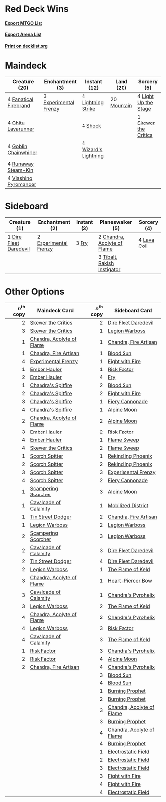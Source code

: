 # Red Deck Wins

#### [Export MTGO List](../collection/Red%20Deck%20Wins/Red%20Deck%20Wins.txt)
#### [Export Arena List](../collection/Red%20Deck%20Wins/Red%20Deck%20Wins_arena.txt)
#### [Print on decklist.org](http://decklist.org/?deckmain=3%09Experimental%20Frenzy%0A4%09Fanatical%20Firebrand%0A4%09Ghitu%20Lavarunner%0A4%09Goblin%20Chainwhirler%0A4%09Light%20Up%20the%20Stage%0A4%09Lightning%20Strike%0A20%09Mountain%0A4%09Runaway%20Steam-Kin%0A4%09Shock%0A1%09Skewer%20the%20Critics%0A4%09Viashino%20Pyromancer%0A4%09Wizard's%20Lightning&deckside=2%09Chandra,%20Acolyte%20of%20Flame%0A1%09Dire%20Fleet%20Daredevil%0A2%09Experimental%20Frenzy%0A3%09Fry%0A4%09Lava%20Coil%0A3%09Tibalt,%20Rakish%20Instigator)
# Maindeck

|                                         Creature (20)                                          |                                        Enchantment (3)                                         |                                         Instant (12)                                          |                                      Land (20)                                       |                                          Sorcery (5)                                          |
|------------------------------------------------------------------------------------------------|------------------------------------------------------------------------------------------------|-----------------------------------------------------------------------------------------------|--------------------------------------------------------------------------------------|-----------------------------------------------------------------------------------------------|
|4 [Fanatical Firebrand](http://gatherer.wizards.com/Pages/Card/Details.aspx?multiverseid=439758)|3 [Experimental Frenzy](http://gatherer.wizards.com/Pages/Card/Details.aspx?multiverseid=452849)|4 [Lightning Strike](http://gatherer.wizards.com/Pages/Card/Details.aspx?multiverseid=383299)  |20 [Mountain](http://gatherer.wizards.com/Pages/Card/Details.aspx?multiverseid=439859)|4 [Light Up the Stage](http://gatherer.wizards.com/Pages/Card/Details.aspx?multiverseid=457251)|
|4 [Ghitu Lavarunner](http://gatherer.wizards.com/Pages/Card/Details.aspx?multiverseid=443015)   |                                                                                                |4 [Shock](http://gatherer.wizards.com/Pages/Card/Details.aspx?multiverseid=129732)             |                                                                                      |1 [Skewer the Critics](http://gatherer.wizards.com/Pages/Card/Details.aspx?multiverseid=457259)|
|4 [Goblin Chainwhirler](http://gatherer.wizards.com/Pages/Card/Details.aspx?multiverseid=443017)|                                                                                                |4 [Wizard's Lightning](http://gatherer.wizards.com/Pages/Card/Details.aspx?multiverseid=443040)|                                                                                      |                                                                                               |
|4 [Runaway Steam-Kin](http://gatherer.wizards.com/Pages/Card/Details.aspx?multiverseid=452865)  |                                                                                                |                                                                                               |                                                                                      |                                                                                               |
|4 [Viashino Pyromancer](http://gatherer.wizards.com/Pages/Card/Details.aspx?multiverseid=447302)|                                                                                                |                                                                                               |                                                                                      |                                                                                               |


# Sideboard

|                                          Creature (1)                                           |                                        Enchantment (2)                                         |                                  Instant (3)                                   |                                           Planeswalker (5)                                           |                                     Sorcery (4)                                      |
|-------------------------------------------------------------------------------------------------|------------------------------------------------------------------------------------------------|--------------------------------------------------------------------------------|------------------------------------------------------------------------------------------------------|--------------------------------------------------------------------------------------|
|1 [Dire Fleet Daredevil](http://gatherer.wizards.com/Pages/Card/Details.aspx?multiverseid=439756)|2 [Experimental Frenzy](http://gatherer.wizards.com/Pages/Card/Details.aspx?multiverseid=452849)|3 [Fry](http://gatherer.wizards.com/Pages/Card/Details.aspx?multiverseid=466894)|2 [Chandra, Acolyte of Flame](http://gatherer.wizards.com/Pages/Card/Details.aspx?multiverseid=466880)|4 [Lava Coil](http://gatherer.wizards.com/Pages/Card/Details.aspx?multiverseid=452858)|
|                                                                                                 |                                                                                                |                                                                                |3 [Tibalt, Rakish Instigator](http://gatherer.wizards.com/Pages/Card/Details.aspx?multiverseid=461073)|                                                                                      |


# Other Options

|*n*<sup>th</sup> copy|                                           Maindeck Card                                            |*n*<sup>th</sup> copy|                                           Sideboard Card                                           |
|--------------------:|----------------------------------------------------------------------------------------------------|--------------------:|----------------------------------------------------------------------------------------------------|
|                    2|[Skewer the Critics](http://gatherer.wizards.com/Pages/Card/Details.aspx?multiverseid=457259)       |                    2|[Dire Fleet Daredevil](http://gatherer.wizards.com/Pages/Card/Details.aspx?multiverseid=439756)     |
|                    3|[Skewer the Critics](http://gatherer.wizards.com/Pages/Card/Details.aspx?multiverseid=457259)       |                    1|[Legion Warboss](http://gatherer.wizards.com/Pages/Card/Details.aspx?multiverseid=452859)           |
|                    1|[Chandra, Acolyte of Flame](http://gatherer.wizards.com/Pages/Card/Details.aspx?multiverseid=466880)|                    1|[Chandra, Fire Artisan](http://gatherer.wizards.com/Pages/Card/Details.aspx?multiverseid=461046)    |
|                    1|[Chandra, Fire Artisan](http://gatherer.wizards.com/Pages/Card/Details.aspx?multiverseid=461046)    |                    1|[Blood Sun](http://gatherer.wizards.com/Pages/Card/Details.aspx?multiverseid=439749)                |
|                    4|[Experimental Frenzy](http://gatherer.wizards.com/Pages/Card/Details.aspx?multiverseid=452849)      |                    1|[Fight with Fire](http://gatherer.wizards.com/Pages/Card/Details.aspx?multiverseid=443007)          |
|                    1|[Ember Hauler](http://gatherer.wizards.com/Pages/Card/Details.aspx?multiverseid=438477)             |                    1|[Risk Factor](http://gatherer.wizards.com/Pages/Card/Details.aspx?multiverseid=452863)              |
|                    2|[Ember Hauler](http://gatherer.wizards.com/Pages/Card/Details.aspx?multiverseid=438477)             |                    4|[Fry](http://gatherer.wizards.com/Pages/Card/Details.aspx?multiverseid=466894)                      |
|                    1|[Chandra's Spitfire](http://gatherer.wizards.com/Pages/Card/Details.aspx?multiverseid=205026)       |                    2|[Blood Sun](http://gatherer.wizards.com/Pages/Card/Details.aspx?multiverseid=439749)                |
|                    2|[Chandra's Spitfire](http://gatherer.wizards.com/Pages/Card/Details.aspx?multiverseid=205026)       |                    2|[Fight with Fire](http://gatherer.wizards.com/Pages/Card/Details.aspx?multiverseid=443007)          |
|                    3|[Chandra's Spitfire](http://gatherer.wizards.com/Pages/Card/Details.aspx?multiverseid=205026)       |                    1|[Fiery Cannonade](http://gatherer.wizards.com/Pages/Card/Details.aspx?multiverseid=435297)          |
|                    4|[Chandra's Spitfire](http://gatherer.wizards.com/Pages/Card/Details.aspx?multiverseid=205026)       |                    1|[Alpine Moon](http://gatherer.wizards.com/Pages/Card/Details.aspx?multiverseid=447264)              |
|                    2|[Chandra, Acolyte of Flame](http://gatherer.wizards.com/Pages/Card/Details.aspx?multiverseid=466880)|                    2|[Alpine Moon](http://gatherer.wizards.com/Pages/Card/Details.aspx?multiverseid=447264)              |
|                    3|[Ember Hauler](http://gatherer.wizards.com/Pages/Card/Details.aspx?multiverseid=438477)             |                    2|[Risk Factor](http://gatherer.wizards.com/Pages/Card/Details.aspx?multiverseid=452863)              |
|                    4|[Ember Hauler](http://gatherer.wizards.com/Pages/Card/Details.aspx?multiverseid=438477)             |                    1|[Flame Sweep](http://gatherer.wizards.com/Pages/Card/Details.aspx?multiverseid=466893)              |
|                    4|[Skewer the Critics](http://gatherer.wizards.com/Pages/Card/Details.aspx?multiverseid=457259)       |                    2|[Flame Sweep](http://gatherer.wizards.com/Pages/Card/Details.aspx?multiverseid=466893)              |
|                    1|[Scorch Spitter](http://gatherer.wizards.com/Pages/Card/Details.aspx?multiverseid=466913)           |                    1|[Rekindling Phoenix](http://gatherer.wizards.com/Pages/Card/Details.aspx?multiverseid=439768)       |
|                    2|[Scorch Spitter](http://gatherer.wizards.com/Pages/Card/Details.aspx?multiverseid=466913)           |                    2|[Rekindling Phoenix](http://gatherer.wizards.com/Pages/Card/Details.aspx?multiverseid=439768)       |
|                    3|[Scorch Spitter](http://gatherer.wizards.com/Pages/Card/Details.aspx?multiverseid=466913)           |                    3|[Experimental Frenzy](http://gatherer.wizards.com/Pages/Card/Details.aspx?multiverseid=452849)      |
|                    4|[Scorch Spitter](http://gatherer.wizards.com/Pages/Card/Details.aspx?multiverseid=466913)           |                    2|[Fiery Cannonade](http://gatherer.wizards.com/Pages/Card/Details.aspx?multiverseid=435297)          |
|                    1|[Scampering Scorcher](http://gatherer.wizards.com/Pages/Card/Details.aspx?multiverseid=466912)      |                    3|[Alpine Moon](http://gatherer.wizards.com/Pages/Card/Details.aspx?multiverseid=447264)              |
|                    1|[Cavalcade of Calamity](http://gatherer.wizards.com/Pages/Card/Details.aspx?multiverseid=457239)    |                    1|[Mobilized District](http://gatherer.wizards.com/Pages/Card/Details.aspx?multiverseid=461176)       |
|                    1|[Tin Street Dodger](http://gatherer.wizards.com/Pages/Card/Details.aspx?multiverseid=457264)        |                    2|[Chandra, Fire Artisan](http://gatherer.wizards.com/Pages/Card/Details.aspx?multiverseid=461046)    |
|                    1|[Legion Warboss](http://gatherer.wizards.com/Pages/Card/Details.aspx?multiverseid=452859)           |                    2|[Legion Warboss](http://gatherer.wizards.com/Pages/Card/Details.aspx?multiverseid=452859)           |
|                    2|[Scampering Scorcher](http://gatherer.wizards.com/Pages/Card/Details.aspx?multiverseid=466912)      |                    3|[Legion Warboss](http://gatherer.wizards.com/Pages/Card/Details.aspx?multiverseid=452859)           |
|                    2|[Cavalcade of Calamity](http://gatherer.wizards.com/Pages/Card/Details.aspx?multiverseid=457239)    |                    3|[Dire Fleet Daredevil](http://gatherer.wizards.com/Pages/Card/Details.aspx?multiverseid=439756)     |
|                    2|[Tin Street Dodger](http://gatherer.wizards.com/Pages/Card/Details.aspx?multiverseid=457264)        |                    4|[Dire Fleet Daredevil](http://gatherer.wizards.com/Pages/Card/Details.aspx?multiverseid=439756)     |
|                    2|[Legion Warboss](http://gatherer.wizards.com/Pages/Card/Details.aspx?multiverseid=452859)           |                    1|[The Flame of Keld](http://gatherer.wizards.com/Pages/Card/Details.aspx?multiverseid=443011)        |
|                    3|[Chandra, Acolyte of Flame](http://gatherer.wizards.com/Pages/Card/Details.aspx?multiverseid=466880)|                    1|[Heart-Piercer Bow](http://gatherer.wizards.com/Pages/Card/Details.aspx?multiverseid=386551)        |
|                    3|[Cavalcade of Calamity](http://gatherer.wizards.com/Pages/Card/Details.aspx?multiverseid=457239)    |                    1|[Chandra's Pyrohelix](http://gatherer.wizards.com/Pages/Card/Details.aspx?multiverseid=417684)      |
|                    3|[Legion Warboss](http://gatherer.wizards.com/Pages/Card/Details.aspx?multiverseid=452859)           |                    2|[The Flame of Keld](http://gatherer.wizards.com/Pages/Card/Details.aspx?multiverseid=443011)        |
|                    4|[Chandra, Acolyte of Flame](http://gatherer.wizards.com/Pages/Card/Details.aspx?multiverseid=466880)|                    2|[Chandra's Pyrohelix](http://gatherer.wizards.com/Pages/Card/Details.aspx?multiverseid=417684)      |
|                    4|[Legion Warboss](http://gatherer.wizards.com/Pages/Card/Details.aspx?multiverseid=452859)           |                    3|[Risk Factor](http://gatherer.wizards.com/Pages/Card/Details.aspx?multiverseid=452863)              |
|                    4|[Cavalcade of Calamity](http://gatherer.wizards.com/Pages/Card/Details.aspx?multiverseid=457239)    |                    3|[The Flame of Keld](http://gatherer.wizards.com/Pages/Card/Details.aspx?multiverseid=443011)        |
|                    1|[Risk Factor](http://gatherer.wizards.com/Pages/Card/Details.aspx?multiverseid=452863)              |                    3|[Chandra's Pyrohelix](http://gatherer.wizards.com/Pages/Card/Details.aspx?multiverseid=417684)      |
|                    2|[Risk Factor](http://gatherer.wizards.com/Pages/Card/Details.aspx?multiverseid=452863)              |                    4|[Alpine Moon](http://gatherer.wizards.com/Pages/Card/Details.aspx?multiverseid=447264)              |
|                    2|[Chandra, Fire Artisan](http://gatherer.wizards.com/Pages/Card/Details.aspx?multiverseid=461046)    |                    4|[Chandra's Pyrohelix](http://gatherer.wizards.com/Pages/Card/Details.aspx?multiverseid=417684)      |
|                     |                                                                                                    |                    3|[Blood Sun](http://gatherer.wizards.com/Pages/Card/Details.aspx?multiverseid=439749)                |
|                     |                                                                                                    |                    4|[Blood Sun](http://gatherer.wizards.com/Pages/Card/Details.aspx?multiverseid=439749)                |
|                     |                                                                                                    |                    1|[Burning Prophet](http://gatherer.wizards.com/Pages/Card/Details.aspx?multiverseid=461044)          |
|                     |                                                                                                    |                    2|[Burning Prophet](http://gatherer.wizards.com/Pages/Card/Details.aspx?multiverseid=461044)          |
|                     |                                                                                                    |                    3|[Chandra, Acolyte of Flame](http://gatherer.wizards.com/Pages/Card/Details.aspx?multiverseid=466880)|
|                     |                                                                                                    |                    3|[Burning Prophet](http://gatherer.wizards.com/Pages/Card/Details.aspx?multiverseid=461044)          |
|                     |                                                                                                    |                    4|[Chandra, Acolyte of Flame](http://gatherer.wizards.com/Pages/Card/Details.aspx?multiverseid=466880)|
|                     |                                                                                                    |                    4|[Burning Prophet](http://gatherer.wizards.com/Pages/Card/Details.aspx?multiverseid=461044)          |
|                     |                                                                                                    |                    1|[Electrostatic Field](http://gatherer.wizards.com/Pages/Card/Details.aspx?multiverseid=452847)      |
|                     |                                                                                                    |                    2|[Electrostatic Field](http://gatherer.wizards.com/Pages/Card/Details.aspx?multiverseid=452847)      |
|                     |                                                                                                    |                    3|[Electrostatic Field](http://gatherer.wizards.com/Pages/Card/Details.aspx?multiverseid=452847)      |
|                     |                                                                                                    |                    3|[Fight with Fire](http://gatherer.wizards.com/Pages/Card/Details.aspx?multiverseid=443007)          |
|                     |                                                                                                    |                    4|[Fight with Fire](http://gatherer.wizards.com/Pages/Card/Details.aspx?multiverseid=443007)          |
|                     |                                                                                                    |                    4|[Electrostatic Field](http://gatherer.wizards.com/Pages/Card/Details.aspx?multiverseid=452847)      |

